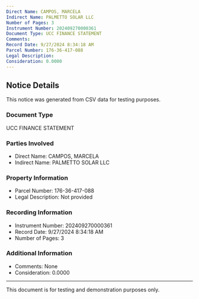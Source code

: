 ```yaml
---
Direct Name: CAMPOS, MARCELA
Indirect Name: PALMETTO SOLAR LLC
Number of Pages: 3
Instrument Number: 202409270000361
Document Type: UCC FINANCE STATEMENT
Comments: 
Record Date: 9/27/2024 8:34:18 AM
Parcel Number: 176-36-417-088
Legal Description: 
Consideration: 0.0000
---
```


## Notice Details

This notice was generated from CSV data for testing purposes.

### Document Type
UCC FINANCE STATEMENT

### Parties Involved
- Direct Name: CAMPOS, MARCELA
- Indirect Name: PALMETTO SOLAR LLC

### Property Information
- Parcel Number: 176-36-417-088
- Legal Description: Not provided

### Recording Information
- Instrument Number: 202409270000361
- Record Date: 9/27/2024 8:34:18 AM
- Number of Pages: 3

### Additional Information
- Comments: None
- Consideration: 0.0000

---

This document is for testing and demonstration purposes only.
